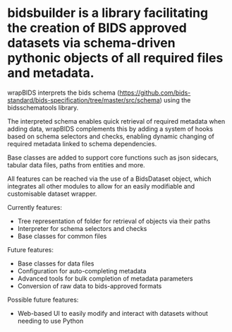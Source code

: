 # bidsbuilder is a library facilitating the creation of BIDS approved datasets via schema-driven pythonic objects of all required files and metadata. #

wrapBIDS interprets the bids schema (https://github.com/bids-standard/bids-specification/tree/master/src/schema) using the bidsschematools library.

The interpreted schema enables quick retrieval of required metadata when adding data, wrapBIDS complements this by adding a system of hooks based on schema selectors and checks, enabling dynamic changing of required metadata linked to schema dependencies.

Base classes are added to support core functions such as json sidecars, tabular data files, paths from entities and more.

All features can be reached via the use of a BidsDataset object, which integrates all other modules to allow for an easily modifiable and customisable dataset wrapper.

Currently features:
* Tree representation of folder for retrieval of objects via their paths
* Interpreter for schema selectors and checks
* Base classes for common files

Future features:
* Base classes for data files
* Configuration for auto-completing metadata
* Advanced tools for bulk completion of metadata parameters
* Conversion of raw data to bids-approved formats

Possible future features:
* Web-based UI to easily modify and interact with datasets without needing to use Python

